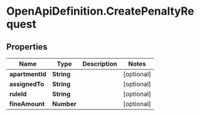 # OpenApiDefinition.CreatePenaltyRequest

## Properties

Name | Type | Description | Notes
------------ | ------------- | ------------- | -------------
**apartmentId** | **String** |  | [optional] 
**assignedTo** | **String** |  | [optional] 
**ruleId** | **String** |  | [optional] 
**fineAmount** | **Number** |  | [optional] 


